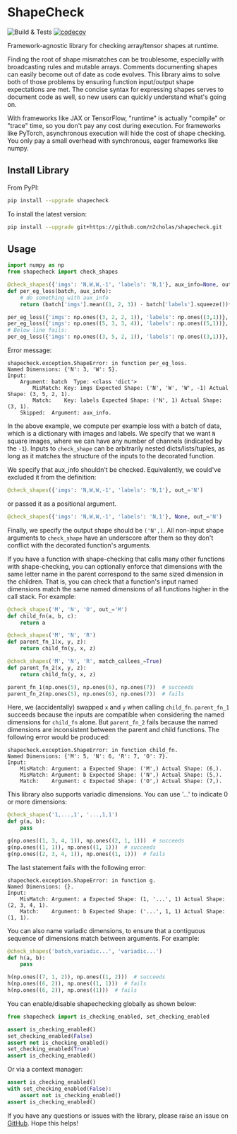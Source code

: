 
# ShapeCheck

![Build & Tests](https://github.com/n2cholas/shapecheck/workflows/Build%20and%20Tests/badge.svg)
[![codecov](https://codecov.io/gh/n2cholas/shapecheck/branch/main/graph/badge.svg?token=KAW5F029PM)](https://codecov.io/gh/n2cholas/shapecheck)

Framework-agnostic library for checking array/tensor shapes at runtime.

Finding the root of shape mismatches can be troublesome, especially with
broadcasting rules and mutable arrays. Comments documenting shapes can easily
become out of date as code evolves. This library aims to solve both of those
problems by ensuring function input/output shape expectations are met. The
concise syntax for expressing shapes serves to document code as well, so new
users can quickly understand what's going on.

With frameworks like JAX or TensorFlow, "runtime" is actually "compile" or
"trace" time, so you don't pay any cost during execution. For frameworks like
PyTorch, asynchronous execution will hide the cost of shape checking. You only
pay a small overhead with synchronous, eager frameworks like numpy.

## Install Library

From PyPI:

```bash
pip install --upgrade shapecheck
```

To install the latest version:

```bash
pip install --upgrade git+https://github.com/n2cholas/shapecheck.git
```

## Usage

```python
import numpy as np
from shapecheck import check_shapes

@check_shapes({'imgs': 'N,W,W,-1', 'labels': 'N,1'}, aux_info=None, out_='N')
def per_eg_loss(batch, aux_info):
    # do something with aux_info
    return (batch['imgs'].mean((1, 2, 3)) - batch['labels'].squeeze())**2

per_eg_loss({'imgs': np.ones((3, 2, 2, 1)), 'labels': np.ones((3,1))}, np.ones(1))
per_eg_loss({'imgs': np.ones((5, 3, 3, 4)), 'labels': np.ones((5,1))}, 'any')
# Below line fails:
per_eg_loss({'imgs': np.ones((3, 5, 2, 1)), 'labels': np.ones((3,1))}, 'any')
```

Error message:

```
shapecheck.exception.ShapeError: in function per_eg_loss.
Named Dimensions: {'N': 3, 'W': 5}.
Input:
    Argument: batch  Type: <class 'dict'>
        MisMatch: Key: imgs Expected Shape: ('N', 'W', 'W', -1) Actual Shape: (3, 5, 2, 1).
        Match:    Key: labels Expected Shape: ('N', 1) Actual Shape: (3, 1).
    Skipped:  Argument: aux_info.
```

In the above example, we compute per example loss with a batch of data, which
is a dictionary with images and labels. We specify that we want `N` square
images, where we can have any number of channels (indicated by the `-1`).
Inputs to `check_shape` can be arbitrarily nested dicts/lists/tuples, as long
as it matches the structure of the inputs to the decorated function.

We specify that aux_info shouldn't be checked. Equivalently, we could've
excluded it from the definition:

```python
@check_shapes({'imgs': 'N,W,W,-1', 'labels': 'N,1'}, out_='N')
```

or passed it as a positional argument.

```python
@check_shapes({'imgs': 'N,W,W,-1', 'labels': 'N,1'}, None, out_='N')
```

Finally, we specify the output shape should be `('N',)`. All non-input shape
arguments to `check_shape` have an underscore after them so they don't
conflict with the decorated function's arguments.

If you have a function with shape-checking that calls many other functions
with shape-checking, you can optionally enforce that dimensions with the same
letter name in the parent correspond to the same sized dimension in the children.
That is, you can check that a function's input named dimensions match the same
named dimensions of all functions higher in the call stack. For example:

```python
@check_shapes('M', 'N', 'O', out_='M')
def child_fn(a, b, c):
    return a

@check_shapes('M', 'N', 'R')
def parent_fn_1(x, y, z):
    return child_fn(y, x, z)

@check_shapes('M', 'N', 'R', match_callees_=True)
def parent_fn_2(x, y, z):
    return child_fn(y, x, z)

parent_fn_1(np.ones(5), np.ones(6), np.ones(7))  # succeeds
parent_fn_2(np.ones(5), np.ones(6), np.ones(7))  # fails
```

Here, we (accidentally) swapped `x` and `y` when calling `child_fn`.
`parent_fn_1` succeeds because the inputs are compatible when considering the
named dimensions for `child_fn` alone. But `parent_fn_2` fails because the
named dimensions are inconsistent between the parent and child functions.  The
following error would be produced:

```
shapecheck.exception.ShapeError: in function child_fn.
Named Dimensions: {'M': 5, 'N': 6, 'R': 7, 'O': 7}.
Input:
    MisMatch: Argument: a Expected Shape: ('M',) Actual Shape: (6,).
    MisMatch: Argument: b Expected Shape: ('N',) Actual Shape: (5,).
    Match:    Argument: c Expected Shape: ('O',) Actual Shape: (7,).
```

This library also supports variadic dimensions. You can use '...' to indicate 0
or more dimensions:

```python
@check_shapes('1,...,1', '...,1,1')
def g(a, b):
    pass

g(np.ones((1, 3, 4, 1)), np.ones((2, 1, 1)))  # succeeds
g(np.ones((1, 1)), np.ones((1, 1)))  # succeeds
g(np.ones((2, 3, 4, 1)), np.ones((1, 1)))  # fails
```

The last statement fails with the following error:

```
shapecheck.exception.ShapeError: in function g.
Named Dimensions: {}.
Input:
    MisMatch: Argument: a Expected Shape: (1, '...', 1) Actual Shape: (2, 3, 4, 1).
    Match:    Argument: b Expected Shape: ('...', 1, 1) Actual Shape: (1, 1).
```

You can also name variadic dimensions, to ensure that a contiguous sequence of
dimensions match between arguments. For example:

```python
@check_shapes('batch,variadic...', 'variadic...')
def h(a, b):
    pass

h(np.ones((7, 1, 2)), np.ones((1, 2)))  # succeeds
h(np.ones((6, 2)), np.ones((1, 1)))  # fails
h(np.ones((6, 2)), np.ones((1)))  # fails
```

You can enable/disable shapechecking globally as shown below:

```python
from shapecheck import is_checking_enabled, set_checking_enabled

assert is_checking_enabled()
set_checking_enabled(False)
assert not is_checking_enabled()
set_checking_enabled(True)
assert is_checking_enabled()
```

Or via a context manager:

```python
assert is_checking_enabled()
with set_checking_enabled(False):
    assert not is_checking_enabled()
assert is_checking_enabled()
```

If you have any questions or issues with the library, please raise an issue on
[GitHub](https://github.com/n2cholas/shapecheck/issues). Hope this helps!
